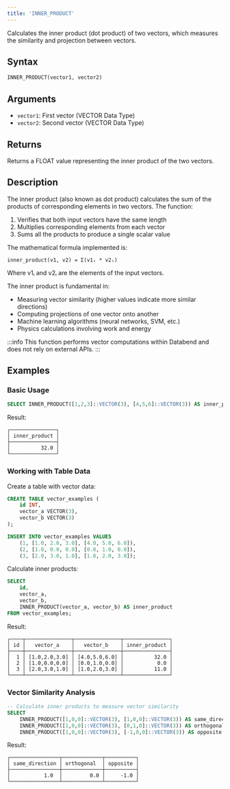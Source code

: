 ```yaml
---
title: 'INNER_PRODUCT'
---
```


Calculates the inner product (dot product) of two vectors, which measures the similarity and projection between vectors.

## Syntax

```sql
INNER_PRODUCT(vector1, vector2)
```

## Arguments

- `vector1`: First vector (VECTOR Data Type)
- `vector2`: Second vector (VECTOR Data Type)

## Returns

Returns a FLOAT value representing the inner product of the two vectors.

## Description

The inner product (also known as dot product) calculates the sum of the products of corresponding elements in two vectors. The function:

1. Verifies that both input vectors have the same length
2. Multiplies corresponding elements from each vector
3. Sums all the products to produce a single scalar value

The mathematical formula implemented is:

```
inner_product(v1, v2) = Σ(v1ᵢ * v2ᵢ)
```

Where v1ᵢ and v2ᵢ are the elements of the input vectors.

The inner product is fundamental in:
- Measuring vector similarity (higher values indicate more similar directions)
- Computing projections of one vector onto another
- Machine learning algorithms (neural networks, SVM, etc.)
- Physics calculations involving work and energy

:::info
This function performs vector computations within Databend and does not rely on external APIs.
:::

## Examples

### Basic Usage

```sql
SELECT INNER_PRODUCT([1,2,3]::VECTOR(3), [4,5,6]::VECTOR(3)) AS inner_product;
```

Result:
```
┌───────────────┐
│ inner_product │
├───────────────┤
│          32.0 │
└───────────────┘
```

### Working with Table Data

Create a table with vector data:

```sql
CREATE TABLE vector_examples (
    id INT,
    vector_a VECTOR(3),
    vector_b VECTOR(3)
);

INSERT INTO vector_examples VALUES
    (1, [1.0, 2.0, 3.0], [4.0, 5.0, 6.0]),
    (2, [1.0, 0.0, 0.0], [0.0, 1.0, 0.0]),
    (3, [2.0, 3.0, 1.0], [1.0, 2.0, 3.0]);
```

Calculate inner products:

```sql
SELECT 
    id,
    vector_a,
    vector_b,
    INNER_PRODUCT(vector_a, vector_b) AS inner_product
FROM vector_examples;
```

Result:
```
┌────┬───────────────┬───────────────┬───────────────┐
│ id │   vector_a    │   vector_b    │ inner_product │
├────┼───────────────┼───────────────┼───────────────┤
│  1 │ [1.0,2.0,3.0] │ [4.0,5.0,6.0] │          32.0 │
│  2 │ [1.0,0.0,0.0] │ [0.0,1.0,0.0] │           0.0 │
│  3 │ [2.0,3.0,1.0] │ [1.0,2.0,3.0] │          11.0 │
└────┴───────────────┴───────────────┴───────────────┘
```

### Vector Similarity Analysis

```sql
-- Calculate inner products to measure vector similarity
SELECT 
    INNER_PRODUCT([1,0,0]::VECTOR(3), [1,0,0]::VECTOR(3)) AS same_direction,
    INNER_PRODUCT([1,0,0]::VECTOR(3), [0,1,0]::VECTOR(3)) AS orthogonal,
    INNER_PRODUCT([1,0,0]::VECTOR(3), [-1,0,0]::VECTOR(3)) AS opposite;
```

Result:
```
┌────────────────┬─────────────┬──────────┐
│ same_direction │ orthogonal  │ opposite │
├────────────────┼─────────────┼──────────┤
│           1.0  │         0.0 │     -1.0 │
└────────────────┴─────────────┴──────────┘
```
